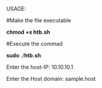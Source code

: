 USAGE:

#Make the file executable

**chmod +x htb.sh**

#Execute the commad

**sudo** ./**htb.sh**

Enter the host-IP:
10.10.10.1

Enter the Host domain:
sample.host
